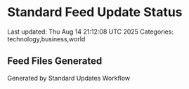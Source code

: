 # Standard Feed Update Status
Last updated: Thu Aug 14 21:12:08 UTC 2025
Categories: technology,business,world

## Feed Files Generated

Generated by Standard Updates Workflow
